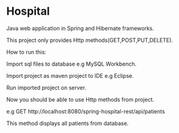 # Hospital
Java web application in Spring and Hibernate frameworks.

This project only provides Http methods(GET,POST,PUT,DELETE).

How to run this:

Import sql files to database e.g MySQL Workbench.

Import project as maven project to IDE e.g Eclipse.

Run imported project on server.

Now you should be able to use Http methods from project.

e.g GET http://localhost:8080/spring-hospital-rest/api/patients

This method displays all patients from database.
